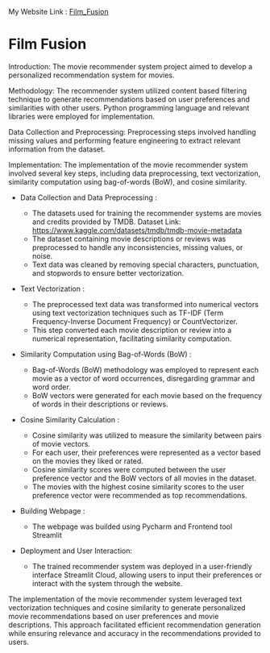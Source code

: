 My Website Link : [Film_Fusion](https://filmfusion24.streamlit.app/)

# Film Fusion

Introduction:
The movie recommender system project aimed to develop a personalized recommendation system for movies.

Methodology:
The recommender system utilized content based filtering technique to generate recommendations based on user preferences and similarities with other users. Python programming language and relevant libraries were employed for implementation.

Data Collection and Preprocessing:
Preprocessing steps involved handling missing values and performing feature engineering to extract relevant information from the dataset.

Implementation:
The implementation of the movie recommender system involved several key steps, including data preprocessing, text vectorization, similarity computation using bag-of-words (BoW), and cosine similarity.

* Data Collection and Data Preprocessing :
   - The datasets used for training the recommender systems are movies and credits provided by TMDB. Dataset Link: https://www.kaggle.com/datasets/tmdb/tmdb-movie-metadata
   - The dataset containing movie descriptions or reviews was preprocessed to handle any inconsistencies, missing values, or noise. 
   - Text data was cleaned by removing special characters, punctuation, and stopwords to ensure better vectorization.

* Text Vectorization :
   - The preprocessed text data was transformed into numerical vectors using text vectorization techniques such as TF-IDF (Term Frequency-Inverse Document Frequency) or CountVectorizer.
   - This step converted each movie description or review into a numerical representation, facilitating similarity computation.

* Similarity Computation using Bag-of-Words (BoW) :
   - Bag-of-Words (BoW) methodology was employed to represent each movie as a vector of word occurrences, disregarding grammar and word order.
   - BoW vectors were generated for each movie based on the frequency of words in their descriptions or reviews.

* Cosine Similarity Calculation :
   - Cosine similarity was utilized to measure the similarity between pairs of movie vectors.
   - For each user, their preferences were represented as a vector based on the movies they liked or rated.
   - Cosine similarity scores were computed between the user preference vector and the BoW vectors of all movies in the dataset.
   - The movies with the highest cosine similarity scores to the user preference vector were recommended as top recommendations.

* Building Webpage :
   - The webpage was builded using Pycharm and Frontend tool Streamlit
  

* Deployment and User Interaction:
   - The trained recommender system was deployed in a user-friendly interface Streamlit Cloud, allowing users to input their preferences or interact with the system through the website.


The implementation of the movie recommender system leveraged text vectorization techniques and cosine similarity to generate personalized movie recommendations based on user preferences and movie descriptions. This approach facilitated efficient recommendation generation while ensuring relevance and accuracy in the recommendations provided to users.
